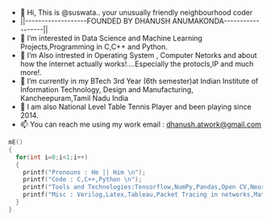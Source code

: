 - 👋 Hi, This is @suswata.. your unusually friendly neighbourhood coder 
- ||-------------------FOUNDED BY DHANUSH ANUMAKONDA------------------||
- 👀 I’m interested in Data Science and Machine Learning Projects,Programming in C,C++ and Python.
- 👀 I’m Also intrested in Operating System , Computer Netorks and about how the internet actually works!....Especially the protocls,IP and much more!.
- 🌱 I’m currently in my BTech 3rd Year (6th semester)at Indian Institute of Information Technology, Design and Manufacturing, Kancheepuram,Tamil Nadu  India
- 🏓 I am also National Level Table Tennis Player and been playing since 2014.
- 📫 You can reach me using my work email : dhanush.atwork@gmail.com
```C
mE()
{
  for(int i=0;i<1;i++)
  { 
    printf("Pronouns : He || Him \n");
    printf("Code : C,C++,Python \n");
    printf("Tools and Technologies:Tensorflow,NumPy,Pandas,Open CV,Neural Networks,\n");
    printf("Misc : Verilog,Latex,Tableau,Packet Tracing in networks,Matlab,awk\n);
  }
}

```
<!---
suswata/suswata is a ✨ special ✨ repository because its `README.md` (this file) appears on your GitHub profile.
You can click the Preview link to take a look at your changes.
--->
